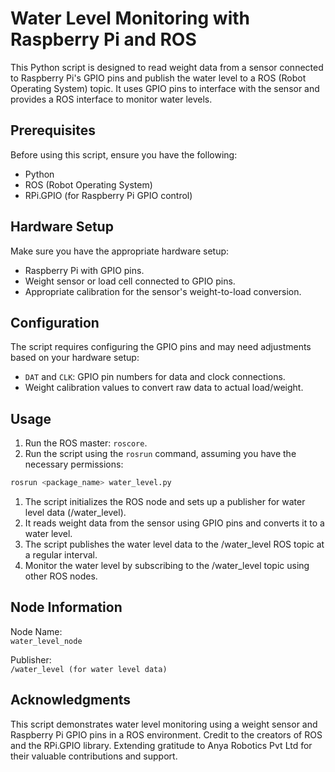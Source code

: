 # Water Level Monitoring with Raspberry Pi and ROS

This Python script is designed to read weight data from a sensor connected to Raspberry Pi's GPIO pins and publish the water level to a ROS (Robot Operating System) topic. It uses GPIO pins to interface with the sensor and provides a ROS interface to monitor water levels.

## Prerequisites

Before using this script, ensure you have the following:

- Python
- ROS (Robot Operating System)
- RPi.GPIO (for Raspberry Pi GPIO control)

## Hardware Setup

Make sure you have the appropriate hardware setup:

- Raspberry Pi with GPIO pins.
- Weight sensor or load cell connected to GPIO pins.
- Appropriate calibration for the sensor's weight-to-load conversion.

## Configuration

The script requires configuring the GPIO pins and may need adjustments based on your hardware setup:

- `DAT` and `CLK`: GPIO pin numbers for data and clock connections.
- Weight calibration values to convert raw data to actual load/weight.

## Usage

1. Run the ROS master: `roscore`.
2. Run the script using the `rosrun` command, assuming you have the necessary permissions:
```bash
rosrun <package_name> water_level.py
```

1. The script initializes the ROS node and sets up a publisher for water level data (/water_level).
2. It reads weight data from the sensor using GPIO pins and converts it to a water level.
3. The script publishes the water level data to the /water_level ROS topic at a regular interval.
4. Monitor the water level by subscribing to the /water_level topic using other ROS nodes.

## Node Information  
Node Name:  
`water_level_node`  

Publisher:  
`/water_level (for water level data)`

## Acknowledgments
This script demonstrates water level monitoring using a weight sensor and Raspberry Pi GPIO pins in a ROS environment. Credit to the creators of ROS and the RPi.GPIO library. Extending gratitude to Anya Robotics Pvt Ltd for their valuable contributions and support.
